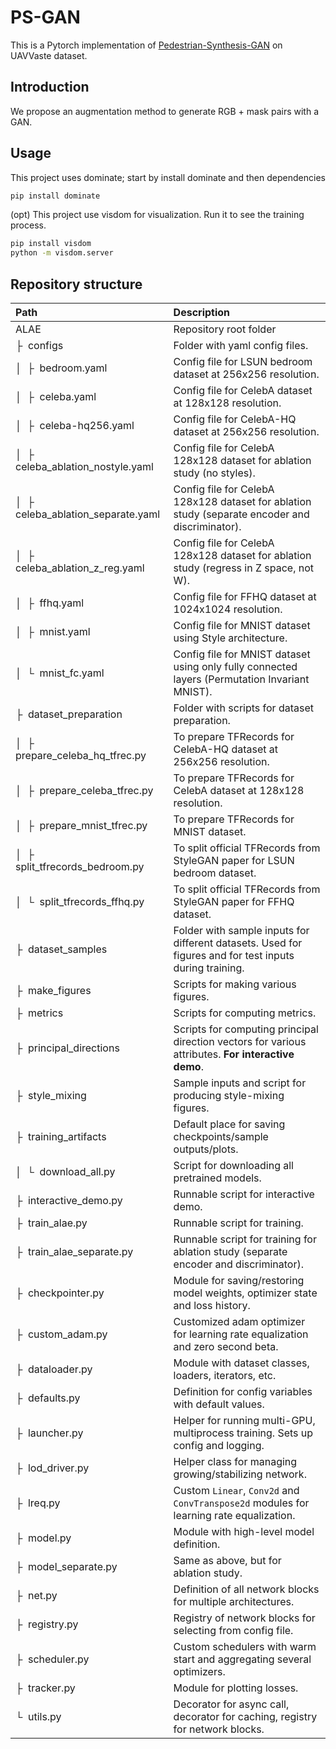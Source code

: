 # PS-GAN
This is a Pytorch implementation of [Pedestrian-Synthesis-GAN](https://github.com/yifanjiang19/Pedestrian-Synthesis-GAN) on UAVVaste dataset.

## Introduction

We propose an augmentation method to generate RGB + mask pairs with a GAN.

## Usage
This project uses dominate; start by install dominate and then dependencies

```bash
pip install dominate
```

(opt) This project use visdom for visualization. Run it to see the training process.

```bash
pip install visdom
python -m visdom.server
```

## Repository structure


| Path | Description
| :--- | :----------
| ALAE | Repository root folder
| &boxvr;&nbsp; configs | Folder with yaml config files.
| &boxv;&nbsp; &boxvr;&nbsp; bedroom.yaml | Config file for LSUN bedroom dataset at 256x256 resolution.
| &boxv;&nbsp; &boxvr;&nbsp; celeba.yaml | Config file for CelebA dataset at 128x128 resolution.
| &boxv;&nbsp; &boxvr;&nbsp; celeba-hq256.yaml | Config file for CelebA-HQ dataset at 256x256 resolution.
| &boxv;&nbsp; &boxvr;&nbsp; celeba_ablation_nostyle.yaml | Config file for CelebA 128x128 dataset for ablation study (no styles).
| &boxv;&nbsp; &boxvr;&nbsp; celeba_ablation_separate.yaml | Config file for CelebA 128x128 dataset for ablation study (separate encoder and discriminator).
| &boxv;&nbsp; &boxvr;&nbsp; celeba_ablation_z_reg.yaml | Config file for CelebA 128x128 dataset for ablation study (regress in Z space, not W).
| &boxv;&nbsp; &boxvr;&nbsp; ffhq.yaml | Config file for FFHQ dataset at 1024x1024 resolution.
| &boxv;&nbsp; &boxvr;&nbsp; mnist.yaml | Config file for MNIST dataset using Style architecture.
| &boxv;&nbsp; &boxur;&nbsp; mnist_fc.yaml | Config file for MNIST dataset using only fully connected layers (Permutation Invariant MNIST).
| &boxvr;&nbsp; dataset_preparation | Folder with scripts for dataset preparation.
| &boxv;&nbsp; &boxvr;&nbsp; prepare_celeba_hq_tfrec.py | To prepare TFRecords for CelebA-HQ dataset at 256x256 resolution.
| &boxv;&nbsp; &boxvr;&nbsp; prepare_celeba_tfrec.py | To prepare TFRecords for CelebA dataset at 128x128 resolution.
| &boxv;&nbsp; &boxvr;&nbsp; prepare_mnist_tfrec.py | To prepare TFRecords for MNIST dataset.
| &boxv;&nbsp; &boxvr;&nbsp; split_tfrecords_bedroom.py | To split official TFRecords from StyleGAN paper for LSUN bedroom dataset.
| &boxv;&nbsp; &boxur;&nbsp; split_tfrecords_ffhq.py | To split official TFRecords from StyleGAN paper for FFHQ dataset.
| &boxvr;&nbsp; dataset_samples | Folder with sample inputs for different datasets. Used for figures and for test inputs during training.
| &boxvr;&nbsp; make_figures | Scripts for making various figures.
| &boxvr;&nbsp; metrics | Scripts for computing metrics.
| &boxvr;&nbsp; principal_directions | Scripts for computing principal direction vectors for various attributes. **For interactive demo**.
| &boxvr;&nbsp; style_mixing | Sample inputs and script for producing style-mixing figures.
| &boxvr;&nbsp; training_artifacts | Default place for saving checkpoints/sample outputs/plots.
| &boxv;&nbsp; &boxur;&nbsp; download_all.py | Script for downloading all pretrained models.
| &boxvr;&nbsp; interactive_demo.py | Runnable script for interactive demo.
| &boxvr;&nbsp; train_alae.py | Runnable script for training.
| &boxvr;&nbsp; train_alae_separate.py | Runnable script for training for ablation study (separate encoder and discriminator).
| &boxvr;&nbsp; checkpointer.py | Module for saving/restoring model weights, optimizer state and loss history.
| &boxvr;&nbsp; custom_adam.py | Customized adam optimizer for learning rate equalization and zero second beta.
| &boxvr;&nbsp; dataloader.py | Module with dataset classes, loaders, iterators, etc.
| &boxvr;&nbsp; defaults.py | Definition for config variables with default values.
| &boxvr;&nbsp; launcher.py | Helper for running multi-GPU, multiprocess training. Sets up config and logging.
| &boxvr;&nbsp; lod_driver.py | Helper class for managing growing/stabilizing network.
| &boxvr;&nbsp; lreq.py | Custom `Linear`, `Conv2d` and `ConvTranspose2d` modules for learning rate equalization.
| &boxvr;&nbsp; model.py | Module with high-level model definition.
| &boxvr;&nbsp; model_separate.py | Same as above, but for ablation study.
| &boxvr;&nbsp; net.py | Definition of all network blocks for multiple architectures.
| &boxvr;&nbsp; registry.py | Registry of network blocks for selecting from config file.
| &boxvr;&nbsp; scheduler.py | Custom schedulers with warm start and aggregating several optimizers.
| &boxvr;&nbsp; tracker.py | Module for plotting losses.
| &boxur;&nbsp; utils.py | Decorator for async call, decorator for caching, registry for network blocks.
